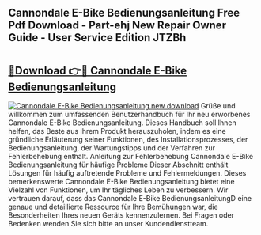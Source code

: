 ## Cannondale E-Bike Bedienungsanleitung Free Pdf Download - Part-ehj New Repair Owner Guide - User Service Edition JTZBh

# <h2><a href="http://df0pfs.blite.top/?on=Cannondale+E-Bike+Bedienungsanleitung">🔗Download 👉🔴 Cannondale E-Bike Bedienungsanleitung</a></h2>

[![Cannondale E-Bike Bedienungsanleitung new download](https://i.imgur.com/lujVjoI.png)](http://df0pfs.blite.top/?on=Cannondale+E-Bike+Bedienungsanleitung)
Grüße und willkommen zum umfassenden Benutzerhandbuch für Ihr neu erworbenes Cannondale E-Bike Bedienungsanleitung. Dieses Handbuch soll Ihnen helfen, das Beste aus Ihrem Produkt herauszuholen, indem es eine gründliche Erläuterung seiner Funktionen, des Installationsprozesses, der Bedienungsanleitung, der Wartungstipps und der Verfahren zur Fehlerbehebung enthält. Anleitung zur Fehlerbehebung Cannondale E-Bike Bedienungsanleitung für häufige Probleme Dieser Abschnitt enthält Lösungen für häufig auftretende Probleme und Fehlermeldungen. Dieses bemerkenswerte Cannondale E-Bike Bedienungsanleitung bietet eine Vielzahl von Funktionen, um Ihr tägliches Leben zu verbessern. Wir vertrauen darauf, dass das Cannondale E-Bike BedienungsanleitungD eine genaue und detaillierte Ressource für Ihre Bemühungen war, die Besonderheiten Ihres neuen Geräts kennenzulernen. Bei Fragen oder Bedenken wenden Sie sich bitte an unser Kundendienstteam.
